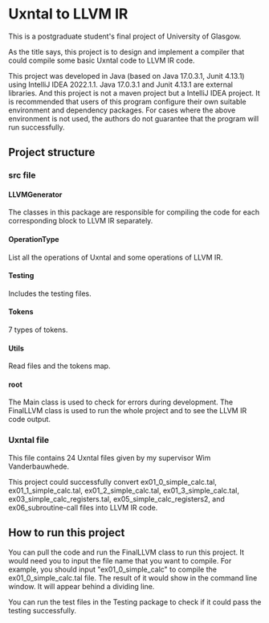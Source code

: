 # Uxntal to LLVM IR


This is a postgraduate student's final project of University of Glasgow.

As the title says, this project is to design and implement a compiler that could compile some basic Uxntal code to LLVM IR code.

This project was developed in Java (based on Java 17.0.3.1, Junit 4.13.1) using IntelliJ IDEA 2022.1.1. Java 17.0.3.1 and Junit 4.13.1 are external libraries. And this project is not a maven project but a IntelliJ IDEA project. It is recommended that users of this program configure their own suitable environment and dependency packages. For cases where the above environment is not used, the authors do not guarantee that the program will run successfully.

## Project structure

### src file
#### LLVMGenerator
The classes in this package are responsible for compiling the code for each corresponding block to LLVM IR separately.

#### OperationType
List all the operations of Uxntal and some operations of LLVM IR.

#### Testing
Includes the testing files.

#### Tokens
7 types of tokens.

#### Utils
Read files and the tokens map.

#### root 
The Main class is used to check for errors during development.
The FinalLLVM class is used to run the whole project and to see the LLVM IR code output.




### Uxntal file

This file contains 24 Uxntal files given by my supervisor Wim Vanderbauwhede. 

This project could successfully convert ex01_0_simple_calc.tal, ex01_1_simple_calc.tal, ex01_2_simple_calc.tal,
ex01_3_simple_calc.tal, ex03_simple_calc_registers.tal, ex05_simple_calc_registers2, and ex06_subroutine-call
files into LLVM IR code.

## How to run this project
You can pull the code and run the FinalLLVM class to run this project. It would need you
to input the file name that you want to compile. For example, you should 
input "ex01_0_simple_calc" to compile the ex01_0_simple_calc.tal file. The result
of it would show in the command line window. It will appear behind a dividing line.

You can run the test files in the Testing package to check if it could pass the testing successfully.
